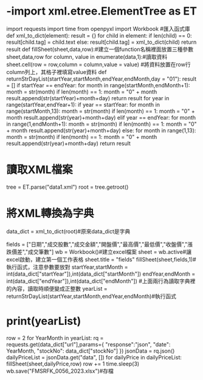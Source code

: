 # -import xml.etree.ElementTree as ET
import requests
import time
from openpyxl import Workbook #匯入函式庫
def xml_to_dict(element):
    result = {}
    for child in element:
        if len(child) == 0:
            result[child.tag] = child.text
        else:
            result[child.tag] = xml_to_dict(child)
    return result
def fillSheet(sheet,data,row):#建立一個function名稱裡面放置三種參數sheet,data,row
    for column, value in enumerate(data,1):#讀取資料
        sheet.cell(row = row,column = column,value = value)
        #將資料放置在row行column列上，其格子裡填寫value資料
def returnStrDayList(startYear,startMonth,endYear,endMonth,day = "01"):
    result = []
    if startYear == endYear:
        for month in range(startMonth,endMonth+1):
            month = str(month)
            if len(month) == 1:
                month = "0" + month
            result.append(str(startYear)+month+day)
        return result
    for year in range(startYear,endYear+1):
        if year == startYear:
            for month in range(startMonth,13):
                month = str(month)
                if len(month) == 1:
                    month = "0" + month
                result.append(str(year)+month+day)
        elif year == endYear:
            for month in range(1,endMonth+1):
                month = str(month)
                if len(month) == 1:
                    month = "0" + month
                result.append(str(year)+month+day)
        else:
            for month in range(1,13):
                month = str(month)
                if len(month) == 1:
                    month = "0" + month
                result.append(str(year)+month+day)
    return result

# 讀取XML檔案
tree = ET.parse("data1.xml")
root = tree.getroot()
# 將XML轉換為字典
data_dict = xml_to_dict(root)#原來data_dict是字典

fields = ["日期","成交股數","成交金額","開盤價","最高價","最低價","收盤價","漲跌價差","成交筆數"]
wb = Workbook()#建立excel檔案
sheet = wb.active#讓excel啟動，建立第一個工作表格
sheet.title = "fields"
fillSheet(sheet,fields,1)#執行函式，注意參數要放對
startYear,startMonth = int(data_dict["startYear"]),int(data_dict["startMonth"])
endYear,endMonth = int(data_dict["endYear"]),int(data_dict["endMonth"])
#上面兩行為讀取字典裡的內容，讀取時順便變成正整數
yearList = returnStrDayList(startYear,startMonth,endYear,endMonth)#執行函式
# print(yearList)
row = 2
for YearMonth in yearList:
    rq = requests.get(data_dict["url"],params={
        "response":"json",
        "date": YearMonth,
        "stockNo": data_dict["stockNo"]
    })
    jsonData = rq.json()
    dailyPriceList = jsonData.get("data", [])
    for dailyPrice in dailyPriceList:
        fillSheet(sheet,dailyPrice,row)
        row += 1
    time.sleep(3)
wb.save("FMSRFK_0056_2023.xlsx")#存檔
